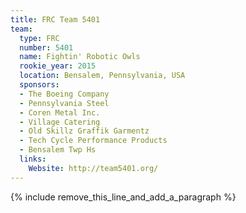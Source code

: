 ```yaml
---
title: FRC Team 5401
team:
  type: FRC
  number: 5401
  name: Fightin' Robotic Owls
  rookie_year: 2015
  location: Bensalem, Pennsylvania, USA
  sponsors:
  - The Boeing Company
  - Pennsylvania Steel
  - Coren Metal Inc.
  - Village Catering
  - Old Skillz Graffik Garmentz
  - Tech Cycle Performance Products
  - Bensalem Twp Hs
  links:
    Website: http://team5401.org/
---
```


{% include remove_this_line_and_add_a_paragraph %}